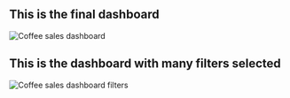 ## This is the final dashboard

![Coffee sales dashboard](https://github.com/Clarocque95/Excel.Coffee.Sales/assets/158522666/3a51de44-5996-4199-b04b-5c591fce3c98)



## This is the dashboard with many filters selected

![Coffee sales dashboard filters](https://github.com/Clarocque95/Excel.Coffee.Sales/assets/158522666/3d9888d3-ba41-482a-bf67-af1a521bb11a)
